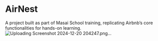 # AirNest
A project built as part of Masai School training, replicating Airbnb’s core functionalities for hands-on learning.
![Uploading Screenshot 2024-12-20 204247.png…]()
